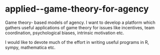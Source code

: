 # applied--game-theory-for-agency
Game theory- based models of agency. I want to develop a platform which gathers useful applications of game theory for issues like
incentives, team coordination, psychological biases, intrinsic motivation etc.

I would like to devote much of the effort in writing useful programs in R, sympy, mathematica etc.
